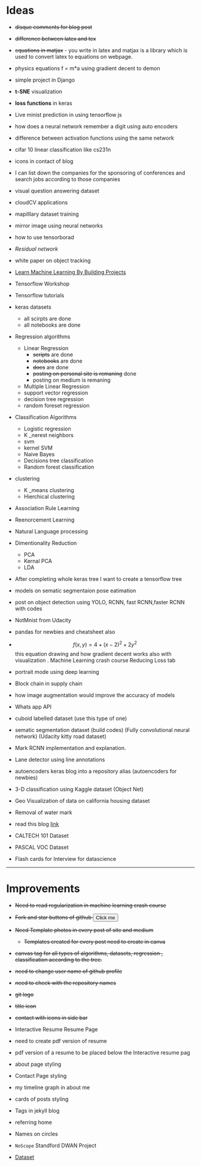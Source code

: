 # Ideas

* ~~disque comments for blog post~~

* ~~difference between latex and tex~~

* ~~equations in matjax~~ - you write in latex and matjax is a library which is used to convert latex to equations on webpage.

* physics equations f = m*a using gradient decent to demon

* simple project in Django

* **t-SNE** visualization

* **loss functions** in keras

* Live minist prediction in using tensorflow js

* how does a neural network remember a digit using auto encoders

* difference between activation functions using the same network

* cifar 10 linear classification like cs231n



* icons in contact of blog

* I can list down the companies for the sponsoring of conferences and search jobs according to those companies

* visual question answering dataset

* cloudCV applications

* mapilllary dataset training

* mirror image using neural networks

* how to use tensorborad

* *Residual network*

* white paper on object tracking

* [Learn Machine Learning By Building Projects](https://www.eduonix.com/learn-machine-learning-by-building-projects?coupon_code=ES10)

* Tensorflow Workshop

* Tensorflow tutorials

* keras datasets
    * all scirpts are done
    * all notebooks are done

* Regression algorithms
    * Linear Regression
        * ~~scripts~~ are done
        * ~~notebooks~~ are done
        * ~~docs~~ are done
        * ~~posting on personal site is remaning~~ done
        * posting on medium is remaning
    * Multiple Linear Regression
    * support vector regression
    * decision tree regression
    * random foreset regression

* Classification Algorithms
    * Logistic regression
    * K _nerest neighbors
    * svm
    * kernel SVM
    * Naive Bayes
    * Decisions tree classification
    * Random forest classification
* clustering 
    * K _means clustering
    * Hierchical clustering

* Association Rule Learning
* Reenorcement Learning
* Natural Language processing
* Dimentionality Reduction
    * PCA
    * Kernal PCA
    * LDA

* After completing whole keras tree I want to create a tensorflow tree

* models on sematic segmentaion pose eatimation

* post on object detection using YOLO, RCNN, fast RCNN,faster RCNN with codes

* NotMnist from Udacity

* pandas for newbies and cheatsheet also

* $$f(x,y) = 4 + (x - 2)^2 + 2y^2$$ this equation drawing and how gradient decent works also with visualization . Machine Learning crash course Reducing Loss tab

* portrait mode using deep learning

* Block chain in supply chain

* how image augmentation would improve the accuracy of models

* Whats app API

* cuboid labelled dataset (use this type of one)

* sematic segmentation dataset (build codes) (Fully convolutional neural network) (Udacity kitty road dataset)

* Mark RCNN implementation and explanation.

* Lane detector using line annotations

* autoencoders keras blog into a repository alias (autoencoders for newbies)

* 3-D classification using Kaggle dataset (Object Net)

* Geo Visualization of data on california housing dataset

* Removal of water mark

* read this blog [link](https://distill.pub/2017/aia/)

* CALTECH 101 Dataset

* PASCAL VOC Dataset

* Flash cards for Interview for datascience

---
# Improvements

* ~~Need to read regularization in machine learning crash course~~

* ~~Fork and star buttons of github <a href="https://github.com/afshinea/keras-data-generator/fork"><button name="button">Click me</button></a>~~

* ~~Need Template photos in every post of site and medium~~
    * ~~Templates created for every post need to create in canva~~

* ~~canvas tag for all types of algorithms, datasets, regression , classification according to the tree.~~

* ~~need to change user name of github profile~~

* ~~need to check with the repository names~~

* ~~git logo~~

* ~~title icon~~

* ~~contact with icons in side bar~~

* Interactive Resume Resume Page

* need to create pdf version of resume
    
* pdf version of a resume to be placed below the Interactive resume pag

* about page styling
  
* Contact Page styling

* my timeline graph in about me

* cards of posts styling

* Tags in jekyll blog
  
* referring home

* Names on circles

* `NoScope` Standford DWAN Project

* [Dataset](http://cvit.iiit.ac.in/scene-understanding-challenge-2018/overview.php)